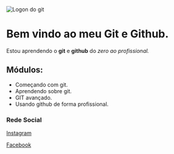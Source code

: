 ![Logon do git](https://miro.medium.com/v2/resize:fit:640/format:webp/1*co_1qORNdM0PI1nvCp7Iig.png)
# Bem vindo ao meu Git e Github.
Estou aprendendo o **git** e **github** do _zero ao profissional._

## Módulos:
* Começando com git.
* Aprendendo sobre git.
* GIT avançado.
* Usando github de forma profissional.

### Rede Social
[Instagram](https://www.instagram.com/kelvimtairan/)

[Facebook](https://www.facebook.com/profile.php?id=100008374305084)
